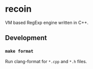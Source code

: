 # recoin

VM based RegExp engine written in C++.

## Development

### `make format`

Run clang-format for `*.cpp` and `*.h` files.
